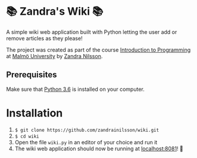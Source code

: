 # 📚 Zandra's Wiki 📚
A simple wiki web application built with Python letting the user add or remove articles as they please!

The project was created as part of the course [Introduction to Programming](https://edu.mau.se/sv/Course/DA354A?v=2&full=trueO) at [Malmö University](https://mau.se/) by [Zandra Nilsson](https://github.com/zandrainilsson/).

## Prerequisites
Make sure that [Python 3.6](https://www.python.org/downloads/) is installed on your computer.

# Installation
1. `$ git clone https://github.com/zandrainilsson/wiki.git`
2. `$ cd wiki`
3. Open the file `wiki.py` in an editor of your choice and run it
4. The wiki web application should now be running at [localhost:8081](http://localhost:8081/)! 🎉